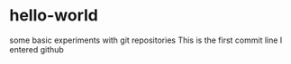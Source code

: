 # hello-world
some basic experiments with git repositories
This is the first commit line I entered github
